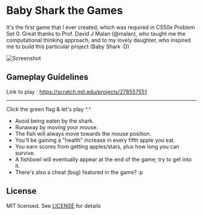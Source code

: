# Baby Shark the Games
It's the first game that I ever created, which was required in CS50x Problem Set 0.
Great thanks to Prof. David J Malan (@malan), who taught me the computational thinking approach, and to my lovely daughter, who inspired me to build this particular project (Baby Shark :D)

![Screenshot](https://github.com/nonkronk/bbs-thegames/raw/master/ss.gif)

## Gameplay Guidelines
Link to play :
https://scratch.mit.edu/projects/278557551

- - - - -

Click the green flag & let's play ^.^
- Avoid being eaten by the shark.
- Runaway by moving your mouse.
- The fish will always move towards the mouse position.
- You'll be gaining a "health" increase in every fifth apple you eat.
- You earn scores from getting apples/stars, plus how long you can survive.
- A fishbowl will eventually appear at the end of the game; try to get into it.
- There's also a cheat (bug) featured in the game? :p

## License
MIT licensed. See [LICENSE](LICENSE) for details
